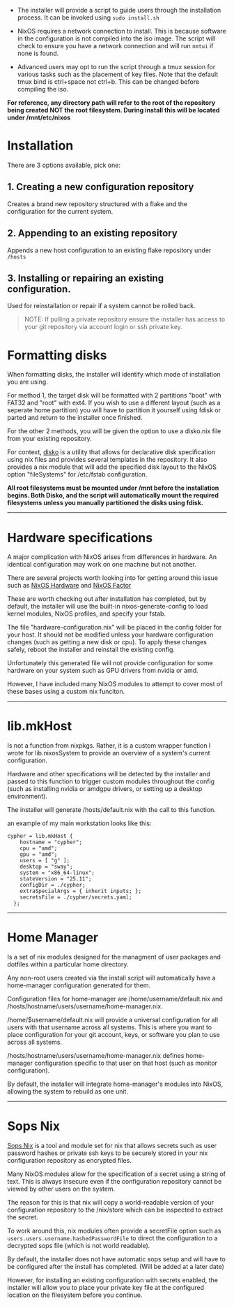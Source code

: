 - The installer will provide a script to guide users through the installation process. It can be invoked using `sudo install.sh`

- NixOS requires a network connection to install. This is because software in the configuration is not compiled into the iso image. The script will check to ensure you have a network connection and will run `nmtui` if none is found.

- Advanced users may opt to run the script through a tmux session for various tasks such as the placement of key files. Note that the default tmux bind is ctrl+space not ctrl+b. This can be changed before compiling the iso.

**For reference, any directory path will refer to the root of the repository being created NOT the root filesystem. During install this will be located under /mnt/etc/nixos**

# Installation

There are 3 options available, pick one:

## 1. Creating a new configuration repository

Creates a brand new repository structured with a flake and the configuration for the current system.

## 2. Appending to an existing repository

Appends a new host configuration to an existing flake repository under `/hosts`

## 3. Installing or repairing an existing configuration.

Used for reinstallation or repair if a system cannot be rolled back.

> NOTE: If pulling a private repository ensure the installer has access to your git repository via account login or ssh private key.

# Formatting disks

When formatting disks, the installer will identify which mode of installation you are using.

For method 1, the target disk will be formatted with 2 partitions "boot" with FAT32 and "root" with ext4. If you wish to use a different layout (such as a seperate home partition) you will have to partition it yourself using fdisk or parted and return to the installer once finished.

For the other 2 methods, you will be given the option to use a disko.nix file from your existing repository.

For context, [disko](https://github.com/nix-community/disko) is a utility that allows for declarative disk specification using nix files and provides several templates in the repository.
It also provides a nix module that will add the specified disk layout to the NixOS option "fileSystems" for /etc/fstab configuration.

**All root filesystems must be mounted under /mnt before the installation begins. Both Disko, and the script will automatically mount the required filesystems unless you manually partitioned the disks using fdisk.**

-------------------------------------------------------------

# Hardware specifications

A major complication with NixOS arises from differences in hardware. An identical configuration may work on one machine but not another.

There are several projects worth looking into for getting around this issue such as [NixOS Hardware](https://github.com/nixos/nixos-hardware) and [NixOS Factor](https://github.com/nix-community/nixos-facter)

These are worth checking out after installation has completed, but by default, the installer will use the built-in nixos-generate-config to load kernel modules, NixOS profiles, and specify your fstab.

The file "hardware-configuration.nix" will be placed in the config folder for your host. It should not be modified unless your hardware configuration changes (such as getting a new disk or cpu).
To apply these changes safely, reboot the installer and reinstall the existing config.

Unfortunately this generated file will not provide configuration for some hardware on your system such as GPU drivers from nvidia or amd.

However, I have included many NixOS modules to attempt to cover most of these bases using a custom nix funciton.

-------------------------------------------------------------

# lib.mkHost

Is not a function from nixpkgs. Rather, it is a custom wrapper function I wrote for lib.nixosSystem to provide an overview of a system's current configuration.

Hardware and other specifications will be detected by the installer and passed to this function to trigger custom modules throughout the config (such as installing nvidia or amdgpu drivers, or setting up a desktop environment).

The installer will generate /hosts/default.nix with the call to this function.

an example of my main workstation looks like this:

```
cypher = lib.mkHost {
    hostname = "cypher";
    cpu = "amd";
    gpu = "amd";
    users = [ "g" ];
    desktop = "sway";
    system = "x86_64-linux";
    stateVersion = "25.11";
    configDir = ./cypher;
    extraSpecialArgs = { inherit inputs; };
    secretsFile = ./cypher/secrets.yaml;
  };
```

--------------------------------------------------------------

# Home Manager

Is a set of nix modules designed for the managment of user packages and dotfiles within a particular home directory.

Any non-root users created via the install script will automatically have a home-manager configuration generated for them.

Configuration files for home-manager are /home/username/default.nix and /hosts/hostname/users/username/home-manager.nix.

/home/$username/default.nix will provide a universal configuration for all users with that username across all systems.
This is where you want to place configuration for your git account, keys, or software you plan to use across all systems.

/hosts/hostname/users/username/home-manager.nix defines home-manager configuration specific to that user on that host (such as monitor configuration).

By default, the installer will integrate home-manager's modules into NixOS, allowing the system to rebuild as one unit.

--------------------------------------------------------------

# Sops Nix

[Sops Nix](https://github.com/Mic92/sops-nix) is a tool and module set for nix that allows secrets such as user password hashes or private ssh keys to be securely stored in your nix configuration repository as encrypted files.

Many NixOS modules allow for the specification of a secret using a string of text. This is always insecure even if the configuration repository cannot be viewed by other users on the system.

The reason for this is that nix will copy a world-readable version of your configuration repository to the /nix/store which can be inspected to extract the secret.

To work around this, nix modules often provide a secretFile option such as `users.users.username.hashedPasswordFile` to direct the configuration to a decrypted sops file (which is not world readable).

By default, the installer does not have automatic sops setup and will have to be configured after the install has completed. (Will be added at a later date)

However, for installing an existing configuration with secrets enabled, the installer will allow you to place your private key file at the configured location on the filesystem before you continue.
